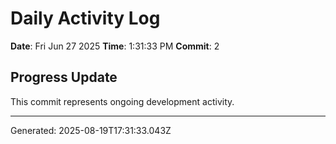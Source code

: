 # Daily Activity Log

**Date**: Fri Jun 27 2025
**Time**: 1:31:33 PM
**Commit**: 2

## Progress Update

This commit represents ongoing development activity.

---
Generated: 2025-08-19T17:31:33.043Z

